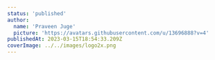```yaml
---
status: 'published'
author:
  name: 'Praveen Juge'
  picture: 'https://avatars.githubusercontent.com/u/13696888?v=4'
publishedAt: 2023-03-15T18:54:33.209Z
coverImage: ../../images/logo2x.png
---
```

